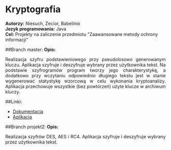 # Kryptografia
<b>Autorzy:</b> Niesuch, Zecior, Babelinio <br />
<b>Jezyk programowania:</b> Java <br />
<b>Cel:</b> Projekty na zaliczenie przedmiotu "Zaawansowane metody ochrony informacji" <br />

##Branch master:
<b>Opis:</b>
<p align="justify">Realizacja szyfru podstawieniowego przy pseudolosowo generowanym kluczu. Aplikacja szyfruje i deszyfruje wybrany przez użytkownika tekst. Na podstawie szyfrogramów program tworzy jego charakterystykę, a dodatkowo przy wczytaniu odpowiednio długiego tekstu jest w stanie wygenerować statystykę wzorcową w celu wykonania kryptoanalizy. Aplikacja przechowuje wszystkie (bez powtórzeń) użyte klucze w archiwum kluczy.</p>

##Linki:
* [Dokumentacja](https://www.dropbox.com/sh/u4dsmm8didnqduu/AACXtGg397PkDSuZ4FtrM6Xsa?dl=0)
* [Aplikacja](https://www.dropbox.com/sh/33coly05comzozm/AADOMTpTiadPGpArBseNmlToa?dl=0)

##Branch projekt2:
<b>Opis:</b>
<p align="justify">Realizacja szyfrów DES, AES i RC4. Aplikacja szyfruje i deszyfruje wybrany przez użytkownika tekst.</p>
